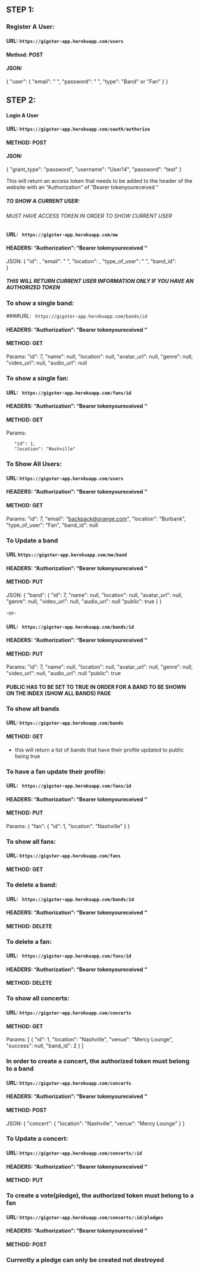 ## STEP 1:
### Register A User:
#### URL: ```https://gigster-app.herokuapp.com/users ```
#### Method: POST
#### JSON:
  {
    "user": {
        "email": " ",
        "password": " ",
        "type": "Band" or "Fan"
    }
}


## STEP 2:
#### Login A User
#### URL: ```https://gigster-app.herokuapp.com/oauth/authorize```
#### METHOD: POST
#### JSON:
  {
      "grant_type": "password",
          "username": "User14",
          "password": "test"
  }

This will return an access token that needs to be added to the header of the website with an
“Authorization” of “Bearer tokenyoureceived “



##### TO SHOW A CURRENT USER:
###### MUST HAVE ACCESS TOKEN IN ORDER TO SHOW CURRENT USER

#### URL: ``` https://gigster-app.herokuapp.com/me```
#### HEADERS: “Authorization”: “Bearer tokenyoureceived “
JSON:
 {
  "id": ,
  "email": " ",
  "location":  ,
  "type_of_user": " ",
  "band_id":  
}

##### THIS WILL RETURN CURRENT USER INFORMATION ONLY IF YOU HAVE AN AUTHORIZED TOKEN




### To show a single band:
####URL: ``` https://gigster-app.herokuapp.com/bands/id```
#### HEADERS: “Authorization”: “Bearer tokenyoureceived “
#### METHOD: GET
Params:
      "id": 7,
      "name": null,
      "location": null,
      "avatar_url": null,
      "genre": null,
      "video_url": null,
      "audio_url": null


### To show a single fan:
#### URL: ``` https://gigster-app.herokuapp.com/fans/id```
#### HEADERS: “Authorization”: “Bearer tokenyoureceived “
#### METHOD: GET
Params:

       "id": 1,
       "location": "Nashville"



### To Show All Users:
#### URL: ``` https://gigster-app.herokuapp.com/users ```
#### HEADERS: “Authorization”: “Bearer tokenyoureceived “
#### METHOD: GET
Params:
    "id": 7,
    "email": "backpack@orange.com",
    "location": "Burbank",
    "type_of_user": "Fan",
    "band_id": null


### To Update a band
#### URL ``` https://gigster-app.herokuapp.com/me/band ```
#### HEADERS: “Authorization”: “Bearer tokenyoureceived “
#### METHOD: PUT
JSON:
 {
    "band": {
      "id": 7,
      "name": null,
      "location": null,
      "avatar_url": null,
      "genre": null,
      "video_url": null,
      "audio_url": null
      "public": true
    }
}

-or-

#### URL: ``` https://gigster-app.herokuapp.com/bands/id```
#### HEADERS: “Authorization”: “Bearer tokenyoureceived “
#### METHOD: PUT
Params:
    "id": 7,
    "name": null,
    "location": null,
    "avatar_url": null,
    "genre": null,
    "video_url": null,
    "audio_url": null
    "public": true

#### PUBLIC HAS TO BE SET TO TRUE IN ORDER FOR A BAND TO BE SHOWN ON THE INDEX (SHOW ALL BANDS) PAGE


### To show all bands
#### URL: ``` https://gigster-app.herokuapp.com/bands ```
#### METHOD: GET
  - this will return a list of bands that have their profile updated to public being true


### To have a fan update their profile:
#### URL: ``` https://gigster-app.herokuapp.com/fans/id```
#### HEADERS: “Authorization”: “Bearer tokenyoureceived “
#### METHOD: PUT
Params:
 {
    "fan": {
      "id": 1,
      "location": "Nashville"
    }
}


### To show all fans:
#### URL: ```https://gigster-app.herokuapp.com/fans ```
#### METHOD: GET



### To delete a band:
#### URL: ``` https://gigster-app.herokuapp.com/bands/id```
#### HEADERS: “Authorization”: “Bearer tokenyoureceived “
#### METHOD: DELETE


### To delete a fan:
#### URL: ``` https://gigster-app.herokuapp.com/fans/id```
#### HEADERS: “Authorization”: “Bearer tokenyoureceived “
#### METHOD: DELETE



### To show all concerts:
#### URL: ``` https://gigster-app.herokuapp.com/concerts ```
#### METHOD: GET
Params:
  [
    {
    "id": 1,
    "location": "Nashville",
    "venue": "Mercy Lounge",
    "success": null,
    "band_id": 2
    }
]

### In order to create a concert, the authorized token must belong to a band
#### URL: ``` https://gigster-app.herokuapp.com/concerts  ```
#### HEADERS: “Authorization”: “Bearer tokenyoureceived “
#### METHOD: POST
JSON:
   {
    "concert": {
        "location": "Nashville",
        "venue": "Mercy Lounge"
    }
}

### To Update a concert:
#### URL: ``` https://gigster-app.herokuapp.com/concerts/:id  ```
#### HEADERS: “Authorization”: “Bearer tokenyoureceived “
#### METHOD: PUT


### To create a vote(pledge), the authorized token must belong to a fan
#### URL: ``` https://gigster-app.herokuapp.com/concerts/:id/pledges ```
#### HEADERS: “Authorization”: “Bearer tokenyoureceived “
#### METHOD: POST

### Currently a pledge can only be created not destroyed
